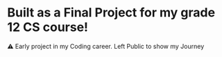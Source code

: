  # Built as a Final Project for my grade 12 CS course!
 ⚠️ Early project in my Coding career. Left Public to show my Journey
